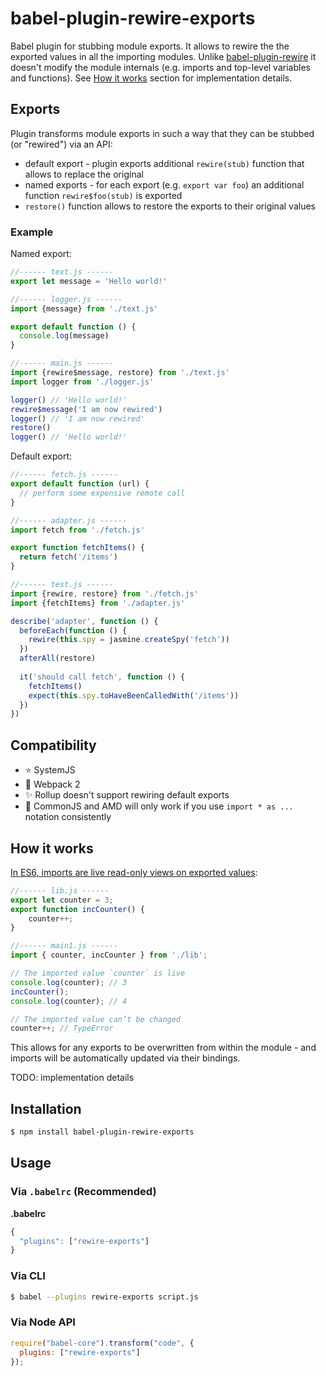 # babel-plugin-rewire-exports

Babel plugin for stubbing module exports. It allows to rewire the the exported values in all the importing modules.
Unlike [babel-plugin-rewire](https://github.com/speedskater/babel-plugin-rewire) it doesn't modify the module
internals (e.g. imports and top-level variables and functions). See [How it works](#how-it-works) section for implementation details.

## Exports
Plugin transforms module exports in such a way that they can be stubbed (or "rewired") via an API:
* default export - plugin exports additional `rewire(stub)` function that allows to replace the original
* named exports - for each export (e.g. `export var foo`) an additional function `rewire$foo(stub)` is exported
* `restore()` function allows to restore the exports to their original values

### Example

Named export:
```js
//------ text.js ------
export let message = 'Hello world!'

//------ logger.js ------
import {message} from './text.js'

export default function () {
  console.log(message)
}

//------ main.js ------
import {rewire$message, restore} from './text.js'
import logger from './logger.js'

logger() // 'Hello world!'
rewire$message('I am now rewired')
logger() // 'I am now rewired'
restore()
logger() // 'Hello world!'
```

Default export:
```js
//------ fetch.js ------
export default function (url) {
  // perform some expensive remote call
}

//------ adapter.js ------
import fetch from './fetch.js'

export function fetchItems() {
  return fetch('/items')
}

//------ test.js ------
import {rewire, restore} from './fetch.js'
import {fetchItems} from './adapter.js'

describe('adapter', function () {
  beforeEach(function () {
    rewire(this.spy = jasmine.createSpy('fetch'))
  })
  afterAll(restore)
  
  it('should call fetch', function () {
    fetchItems()
    expect(this.spy.toHaveBeenCalledWith('/items'))
  })
})
```

## Compatibility
* :star: SystemJS
* :star2: Webpack 2
* :sparkles: Rollup doesn't support rewiring default exports
* :hankey: CommonJS and AMD will only work if you use `import * as ...` notation consistently

## How it works
[In ES6, imports are live read-only views on exported values](
http://exploringjs.com/es6/ch_modules.html#_in-es6-imports-are-live-read-only-views-on-exported-values):

```js
//------ lib.js ------
export let counter = 3;
export function incCounter() {
    counter++;
}

//------ main1.js ------
import { counter, incCounter } from './lib';

// The imported value `counter` is live
console.log(counter); // 3
incCounter();
console.log(counter); // 4

// The imported value can’t be changed
counter++; // TypeError
```

This allows for any exports to be overwritten from within the module -
and imports will be automatically updated via their bindings.

TODO: implementation details

## Installation

```sh
$ npm install babel-plugin-rewire-exports
```

## Usage

### Via `.babelrc` (Recommended)

**.babelrc**

```javascript
{
  "plugins": ["rewire-exports"]
}
```

### Via CLI

```sh
$ babel --plugins rewire-exports script.js
```

### Via Node API

```javascript
require("babel-core").transform("code", {
  plugins: ["rewire-exports"]
});
```
